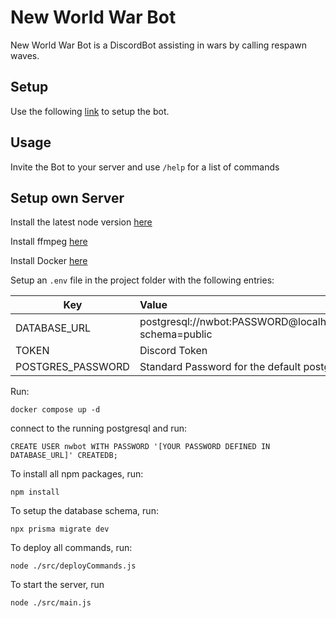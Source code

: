 # New World War Bot

New World War Bot is a DiscordBot assisting in wars by calling respawn waves.

## Setup

Use the following [link](https://discord.com/oauth2/authorize?client_id=962099365672001586&permissions=3155968&scope=applications.commands%20bot) to setup the bot.

## Usage
Invite the Bot to your server and use `/help` for a list of commands

## Setup own Server
Install the latest node version [here](https://nodejs.org/en/download/)

Install ffmpeg [here](https://ffmpeg.org/download.html)

Install Docker [here](https://docs.docker.com/get-docker/)

Setup an `.env` file in the project folder with the following entries:

| Key           | Value         |
| ------------- |:--------------| 
| DATABASE_URL  | postgresql://nwbot:PASSWORD@localhost:5432/nwbot?schema=public |
| TOKEN         | Discord Token |
| POSTGRES_PASSWORD | Standard Password for the default postgres user      | 

Run:
```
docker compose up -d
```
connect to the running postgresql and run:
```
CREATE USER nwbot WITH PASSWORD '[YOUR PASSWORD DEFINED IN DATABASE_URL]' CREATEDB;
```

To install all npm packages, run:
```
npm install
```
To setup the database schema, run:
```
npx prisma migrate dev
```
To deploy all commands, run:
```
node ./src/deployCommands.js
```

To start the server, run
```
node ./src/main.js
```

